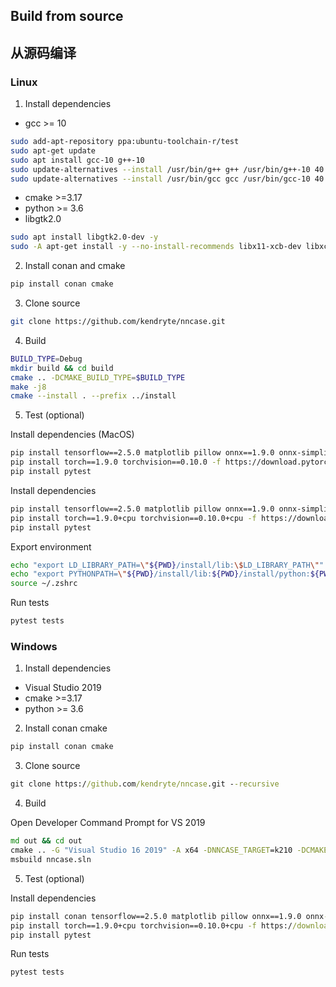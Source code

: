 ## Build from source
## 从源码编译

### Linux
1. Install dependencies

- gcc >= 10
```bash
sudo add-apt-repository ppa:ubuntu-toolchain-r/test
sudo apt-get update
sudo apt install gcc-10 g++-10
sudo update-alternatives --install /usr/bin/g++ g++ /usr/bin/g++-10 40
sudo update-alternatives --install /usr/bin/gcc gcc /usr/bin/gcc-10 40 
```

- cmake >=3.17
- python >= 3.6
- libgtk2.0 

```bash
sudo apt install libgtk2.0-dev -y
sudo -A apt-get install -y --no-install-recommends libx11-xcb-dev libxcb-dri3-dev libxcb-icccm4-dev libxcb-image0-dev libxcb-keysyms1-dev libxcb-randr0-dev libxcb-render-util0-dev libxcb-shape0-dev libxcb-sync-dev libxcb-util-dev libxcb-xfixes0-dev libxcb-xinerama0-dev libxcb-xkb-dev xkb-data xorg-dev
```

2. Install conan and cmake

```bash
pip install conan cmake
```

3. Clone source

```bash
git clone https://github.com/kendryte/nncase.git
```

4. Build
```bash
BUILD_TYPE=Debug
mkdir build && cd build
cmake .. -DCMAKE_BUILD_TYPE=$BUILD_TYPE
make -j8
cmake --install . --prefix ../install
```
5. Test (optional)

Install dependencies (MacOS)
```bash
pip install tensorflow==2.5.0 matplotlib pillow onnx==1.9.0 onnx-simplifier==0.3.6 onnxoptimizer==0.2.6 onnxruntime==1.8.0
pip install torch==1.9.0 torchvision==0.10.0 -f https://download.pytorch.org/whl/torch_stable.html
pip install pytest
```

Install dependencies
```bash
pip install tensorflow==2.5.0 matplotlib pillow onnx==1.9.0 onnx-simplifier==0.3.6 onnxoptimizer==0.2.6 onnxruntime==1.8.0
pip install torch==1.9.0+cpu torchvision==0.10.0+cpu -f https://download.pytorch.org/whl/torch_stable.html
pip install pytest
```

Export environment

```bash
echo "export LD_LIBRARY_PATH=\"${PWD}/install/lib:\$LD_LIBRARY_PATH\"" >> ~/.zshrc
echo "export PYTHONPATH=\"${PWD}/install/lib:${PWD}/install/python:${PWD}/tests:\${PYTHONPATH}\"" >> ~/.zshrc
source ~/.zshrc
```

Run tests

```bash
pytest tests
```

### Windows
1. Install dependencies
- Visual Studio 2019
- cmake >=3.17
- python >= 3.6

2. Install conan cmake
```cmd
pip install conan cmake
```
3. Clone source
```cmd
git clone https://github.com/kendryte/nncase.git --recursive
```
4. Build

Open Developer Command Prompt for VS 2019

```cmd
md out && cd out
cmake .. -G "Visual Studio 16 2019" -A x64 -DNNCASE_TARGET=k210 -DCMAKE_BUILD_TYPE=Release
msbuild nncase.sln
```
5. Test (optional)

Install dependencies
```cmd
pip install conan tensorflow==2.5.0 matplotlib pillow onnx==1.9.0 onnx-simplifier==0.3.6 onnxoptimizer==0.2.6 onnxruntime==1.8.0
pip install torch==1.9.0+cpu torchvision==0.10.0+cpu -f https://download.pytorch.org/whl/torch_stable.html
pip install pytest
```
Run tests
```cmd
pytest tests
```